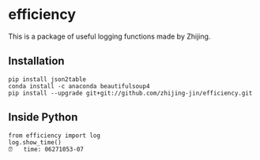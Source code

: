 # efficiency
This is a package of useful logging functions made by Zhijing.

## Installation
```
pip install json2table
conda install -c anaconda beautifulsoup4
pip install --upgrade git+git://github.com/zhijing-jin/efficiency.git
```

## Inside Python
```
from efficiency import log
log.show_time()
⏰	time: 06271053-07
```


